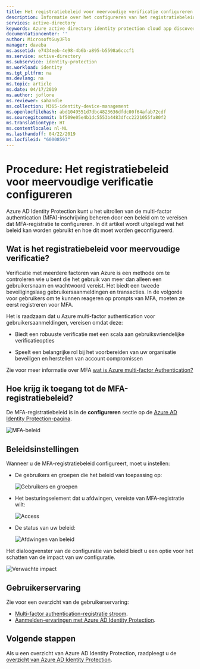 ```yaml
---
title: Het registratiebeleid voor meervoudige verificatie configureren in Azure Active Directory Identity Protection | Microsoft Docs
description: Informatie over het configureren van het registratiebeleid voor multi-factor authentication van Azure AD Identity Protection.
services: active-directory
keywords: Azure active directory identity protection cloud app discovery, toepassingen, beveiliging, risico's, risiconiveau, beveiligingsproblemen, beveiligingsbeleid beheren
documentationcenter: ''
author: MicrosoftGuyJFlo
manager: daveba
ms.assetid: e7434eeb-4e98-4b6b-a895-b5598a6cccf1
ms.service: active-directory
ms.subservice: identity-protection
ms.workload: identity
ms.tgt_pltfrm: na
ms.devlang: na
ms.topic: article
ms.date: 04/17/2019
ms.author: joflore
ms.reviewer: sahandle
ms.collection: M365-identity-device-management
ms.openlocfilehash: abd1049551d7dbc4823636dfdc00f64afab72cdf
ms.sourcegitcommit: bf509e05e4b1dc5553b4483dfcc2221055fa80f2
ms.translationtype: HT
ms.contentlocale: nl-NL
ms.lasthandoff: 04/22/2019
ms.locfileid: "60008593"
---
```

# <a name="how-to-configure-the-multi-factor-authentication-registration-policy"></a>Procedure: Het registratiebeleid voor meervoudige verificatie configureren

Azure AD Identity Protection kunt u het uitrollen van de multi-factor authentication (MFA)-inschrijving beheren door een beleid om te vereisen dat MFA-registratie te configureren. In dit artikel wordt uitgelegd wat het beleid kan worden gebruikt en hoe dit moet worden geconfigureerd.

## <a name="what-is-the-multi-factor-authentication-registration-policy"></a>Wat is het registratiebeleid voor meervoudige verificatie?

Verificatie met meerdere factoren van Azure is een methode om te controleren wie u bent die het gebruik van meer dan alleen een gebruikersnaam en wachtwoord vereist. Het biedt een tweede beveiligingslaag gebruikersaanmeldingen en transacties. In de volgorde voor gebruikers om te kunnen reageren op prompts van MFA, moeten ze eerst registreren voor MFA. 

Het is raadzaam dat u Azure multi-factor authentication voor gebruikersaanmeldingen, vereisen omdat deze:

- Biedt een robuuste verificatie met een scala aan gebruiksvriendelijke verificatieopties

- Speelt een belangrijke rol bij het voorbereiden van uw organisatie beveiligen en herstellen van account compromissen


Zie voor meer informatie over MFA [wat is Azure multi-factor Authentication?](../authentication/multi-factor-authentication.md)


## <a name="how-do-i-access-the-mfa-registration-policy"></a>Hoe krijg ik toegang tot de MFA-registratiebeleid?
   
De MFA-registratiebeleid is in de **configureren** sectie op de [Azure AD Identity Protection-pagina](https://portal.azure.com/#blade/Microsoft_AAD_ProtectionCenter/IdentitySecurityDashboardMenuBlade/SignInPolicy).
   
![MFA-beleid](./media/howto-mfa-policy/1014.png)




## <a name="policy-settings"></a>Beleidsinstellingen

Wanneer u de MFA-registratiebeleid configureert, moet u instellen:

- De gebruikers en groepen die het beleid van toepassing op:

    ![Gebruikers en groepen](./media/howto-mfa-policy/11.png)

- Het besturingselement dat u afdwingen, vereiste van MFA-registratie wilt:  

    ![Access](./media/howto-mfa-policy/12.png)

- De status van uw beleid:

    ![Afdwingen van beleid](./media/howto-mfa-policy/14.png)


Het dialoogvenster van de configuratie van beleid biedt u een optie voor het schatten van de impact van uw configuratie.

![Verwachte impact](./media/howto-mfa-policy/15.png)




## <a name="user-experience"></a>Gebruikerservaring


Zie voor een overzicht van de gebruikerservaring:

* [Multi-factor authentication-registratie stroom](flows.md#multi-factor-authentication-registration).  
* [Aanmelden-ervaringen met Azure AD Identity Protection](flows.md).  



## <a name="next-steps"></a>Volgende stappen

Als u een overzicht van Azure AD Identity Protection, raadpleegt u de [overzicht van Azure AD Identity Protection](overview.md).
